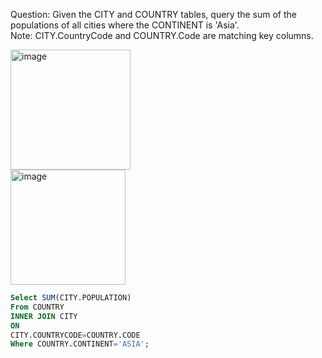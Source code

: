 Question: Given the CITY and COUNTRY tables, query the sum of the populations of all cities where the CONTINENT is 'Asia'.
<br/> Note: CITY.CountryCode and COUNTRY.Code are matching key columns.

<img width="192" alt="image" src="https://github.com/pankhuridata/15_days_of_sql/assets/109762146/c7062293-bee2-438d-9462-ad1c2f7c0dd1">

<br/>

<img width="184" alt="image" src="https://github.com/pankhuridata/15_days_of_sql/assets/109762146/ff5835bf-6365-4ec1-923e-013d73089aac">


``` sql
Select SUM(CITY.POPULATION) 
From COUNTRY
INNER JOIN CITY
ON
CITY.COUNTRYCODE=COUNTRY.CODE
Where COUNTRY.CONTINENT='ASIA';
```
